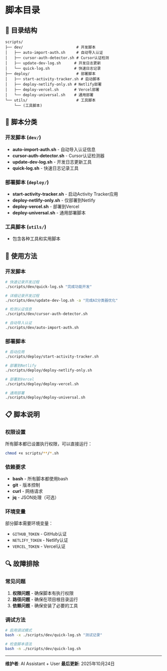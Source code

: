 # 脚本目录

## 📁 目录结构

```
scripts/
├── dev/                        # 开发脚本
│   ├── auto-import-auth.sh     # 自动导入认证
│   ├── cursor-auth-detector.sh # Cursor认证检测
│   ├── update-dev-log.sh      # 开发日志更新
│   └── quick-log.sh           # 快速日志记录
├── deploy/                     # 部署脚本
│   ├── start-activity-tracker.sh # 启动脚本
│   ├── deploy-netlify-only.sh # Netlify部署
│   ├── deploy-vercel.sh       # Vercel部署
│   └── deploy-universal.sh    # 通用部署
└── utils/                      # 工具脚本
    └── (工具脚本)
```

## 🔧 脚本分类

### 开发脚本 (`dev/`)
- **auto-import-auth.sh** - 自动导入认证信息
- **cursor-auth-detector.sh** - Cursor认证检测器
- **update-dev-log.sh** - 开发日志更新工具
- **quick-log.sh** - 快速日志记录工具

### 部署脚本 (`deploy/`)
- **start-activity-tracker.sh** - 启动Activity Tracker应用
- **deploy-netlify-only.sh** - 仅部署到Netlify
- **deploy-vercel.sh** - 部署到Vercel
- **deploy-universal.sh** - 通用部署脚本

### 工具脚本 (`utils/`)
- 包含各种工具和实用脚本

## 🚀 使用方法

### 开发脚本
```bash
# 快速记录开发过程
./scripts/dev/quick-log.sh "完成功能开发"

# 详细记录开发过程
./scripts/dev/update-dev-log.sh -a "完成AI分类器优化"

# 检测认证信息
./scripts/dev/cursor-auth-detector.sh

# 自动导入认证
./scripts/dev/auto-import-auth.sh
```

### 部署脚本
```bash
# 启动应用
./scripts/deploy/start-activity-tracker.sh

# 部署到Netlify
./scripts/deploy/deploy-netlify-only.sh

# 部署到Vercel
./scripts/deploy/deploy-vercel.sh

# 通用部署
./scripts/deploy/deploy-universal.sh
```

## 📋 脚本说明

### 权限设置
所有脚本都已设置执行权限，可以直接运行：
```bash
chmod +x scripts/**/*.sh
```

### 依赖要求
- **bash** - 所有脚本都使用bash
- **git** - 版本控制
- **curl** - 网络请求
- **jq** - JSON处理（可选）

### 环境变量
部分脚本需要环境变量：
- `GITHUB_TOKEN` - GitHub认证
- `NETLIFY_TOKEN` - Netlify认证
- `VERCEL_TOKEN` - Vercel认证

## 🔍 故障排除

### 常见问题
1. **权限问题** - 确保脚本有执行权限
2. **路径问题** - 确保在项目根目录运行
3. **依赖问题** - 确保安装了必要的工具

### 调试方法
```bash
# 启用调试模式
bash -x ./scripts/dev/quick-log.sh "测试记录"

# 检查脚本语法
bash -n ./scripts/dev/quick-log.sh
```

---

**维护者**: AI Assistant + User
**最后更新**: 2025年10月24日
